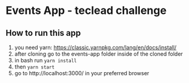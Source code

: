 # Events App - teclead challenge

## How to run this app
1. you need yarn: https://classic.yarnpkg.com/lang/en/docs/install/ 
2. after cloning go to the events-app folder inside of the cloned folder
3. in bash run `yarn install`
4. then `yarn start` 
5. go to http://localhost:3000/ in your preferred browser
